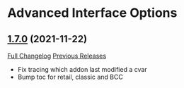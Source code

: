 # Advanced Interface Options

## [1.7.0](https://github.com/Stanzilla/AdvancedInterfaceOptions/tree/1.7.0) (2021-11-22)
[Full Changelog](https://github.com/Stanzilla/AdvancedInterfaceOptions/compare/1.6.0...1.7.0) [Previous Releases](https://github.com/Stanzilla/AdvancedInterfaceOptions/releases)

- Fix tracing which addon last modified a cvar  
- Bump toc for retail, classic and BCC  
